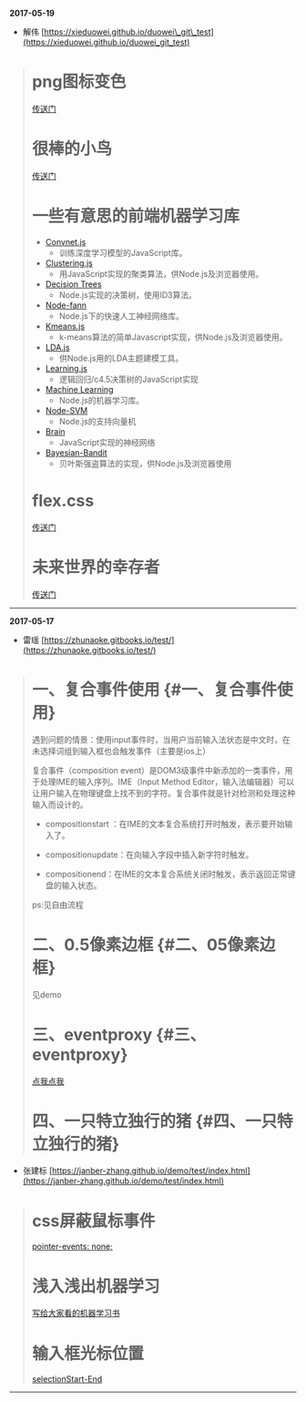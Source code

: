 **2017-05-19**

* 解伟      [https://xieduowei.github.io/duowei\_git\_test](https://xieduowei.github.io/duowei_git_test)

> # png图标变色
>
> [传送门](http://www.zhangxinxu.com/wordpress/2016/06/png-icon-change-color-by-css/)
>
> # 很棒的小鸟
>
> [传送门](https://lucifier129.github.io/factor-network/examples/build/#Neuroevolution)
>
> # 一些有意思的前端机器学习库
>
> * [Convnet.js](https://link.zhihu.com/?target=http%3A//cs.stanford.edu/people/karpathy/convnetjs/)
>   - 训练深度学习模型的JavaScript库。
> * [Clustering.js](https://link.zhihu.com/?target=https%3A//github.com/tixz/clustering.js)
>   - 用JavaScript实现的聚类算法，供Node.js及浏览器使用。
> * [Decision Trees](https://link.zhihu.com/?target=https%3A//github.com/serendipious/nodejs-decision-tree-id3)
>   - Node.js实现的决策树，使用ID3算法。
> * [Node-fann](https://link.zhihu.com/?target=https%3A//github.com/rlidwka/node-fann)
>   - Node.js下的快速人工神经网络库。
> * [Kmeans.js](https://link.zhihu.com/?target=https%3A//github.com/tixz/kmeans.js)
>   - k-means算法的简单Javascript实现，供Node.js及浏览器使用。
> * [LDA.js](https://link.zhihu.com/?target=https%3A//github.com/primaryobjects/lda)
>   - 供Node.js用的LDA主题建模工具。
> * [Learning.js](https://link.zhihu.com/?target=https%3A//github.com/yandongliu/learningjs)
>   - 逻辑回归/c4.5决策树的JavaScript实现
> * [Machine Learning](https://link.zhihu.com/?target=http%3A//joonku.com/project/machine_learning)
>   - Node.js的机器学习库。
> * [Node-SVM](https://link.zhihu.com/?target=https%3A//github.com/nicolaspanel/node-svm)
>   - Node.js的支持向量机
> * [Brain](https://link.zhihu.com/?target=https%3A//github.com/harthur/brain)
>   - JavaScript实现的神经网络
> * [Bayesian-Bandit](https://link.zhihu.com/?target=https%3A//github.com/omphalos/bayesian-bandit.js)
>   - 贝叶斯强盗算法的实现，供Node.js及浏览器使用
>
> # flex.css
>
> [传送门](http://lzxb.name/flex.css/)
>
> # 未来世界的幸存者
>
> [传送门](https://ruanyf.github.io/survivor/)

---

**2017-05-17**

* 雷瑶   [https://zhunaoke.gitbooks.io/test/](https://zhunaoke.gitbooks.io/test/)

> # **一、复合事件使用** {#一、复合事件使用}
>
> 遇到问题的情景：使用input事件时，当用户当前输入法状态是中文时，在未选择词组到输入框也会触发事件（主要是ios上）
>
> 复合事件（composition event）是DOM3级事件中新添加的一类事件，用于处理IME的输入序列。IME（Input Method Editor，输入法编辑器）可以让用户输入在物理键盘上找不到的字符。复合事件就是针对检测和处理这种输入而设计的。
>
> * compositionstart ：在IME的文本复合系统打开时触发，表示要开始输入了。
>
> * compositionupdate：在向输入字段中插入新字符时触发。
>
> * compositionend：在IME的文本复合系统关闭时触发，表示返回正常键盘的输入状态。
>
> ps:见自由流程
>
> # **二、0.5像素边框** {#二、05像素边框}
>
> 见demo
>
> # 三、eventproxy {#三、eventproxy}
>
> [点我点我](https://www.npmjs.com/package/eventproxy)
>
> # 四、一只特立独行的猪 {#四、一只特立独行的猪}

* 张建标  [https://janber-zhang.github.io/demo/test/index.html](https://janber-zhang.github.io/demo/test/index.html)

> # css屏蔽鼠标事件
>
> [pointer-events: none;](http://www.zhangxinxu.com/wordpress/2011/12/css3-pointer-events-none-javascript/)
>
> # 浅入浅出机器学习
>
> [写给大家看的机器学习书](https://zhuanlan.zhihu.com/machine-learning-book)
>
> # 输入框光标位置
>
> [selectionStart-End](https://zhuanlan.zhihu.com/machine-learning-book)

---



